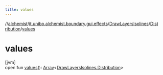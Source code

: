```yaml
---
title: values
---
```

//[alchemist](../../../../index.html)/[it.unibo.alchemist.boundary.gui.effects](../../index.html)/[DrawLayersIsolines](../index.html)/[Distribution](index.html)/[values](values.html)



# values



[jvm]\
open fun [values](values.html)(): [Array](https://kotlinlang.org/api/latest/jvm/stdlib/kotlin/-array/index.html)<[DrawLayersIsolines.Distribution](index.html)>





